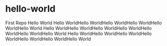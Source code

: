 # hello-world
First Repo 
Hello World Hello WorldHello WorldHello WorldHello WorldHello WorldHello World
Hello WorldHello WorldHello WorldHello WorldHello WorldHello WorldHello World
Hello WorldHello WorldHello WorldHello WorldHello WorldHello WorldHello World
